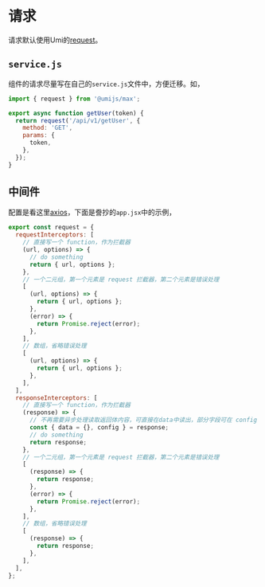 # 请求

请求默认使用Umi的[request](https://umijs.org/docs/max/request)。

## `service.js`

组件的请求尽量写在自己的`service.js`文件中，方便迁移。如，

```js
import { request } from '@umijs/max';

export async function getUser(token) {
  return request('/api/v1/getUser', {
    method: 'GET',
    params: {
      token,
    },
  });
}
```

## 中间件

配置是看这里[axios](https://axios-http.com/)，下面是誊抄的`app.jsx`中的示例，

```js
export const request = {
  requestInterceptors: [
    // 直接写一个 function，作为拦截器
    (url, options) => {
      // do something
      return { url, options };
    },
    // 一个二元组，第一个元素是 request 拦截器，第二个元素是错误处理
    [
      (url, options) => {
        return { url, options };
      },
      (error) => {
        return Promise.reject(error);
      },
    ],
    // 数组，省略错误处理
    [
      (url, options) => {
        return { url, options };
      },
    ],
  ],
  responseInterceptors: [
    // 直接写一个 function，作为拦截器
    (response) => {
      // 不再需要异步处理读取返回体内容，可直接在data中读出，部分字段可在 config 中找到
      const { data = {}, config } = response;
      // do something
      return response;
    },
    // 一个二元组，第一个元素是 request 拦截器，第二个元素是错误处理
    [
      (response) => {
        return response;
      },
      (error) => {
        return Promise.reject(error);
      },
    ],
    // 数组，省略错误处理
    [
      (response) => {
        return response;
      },
    ],
  ],
};
```
